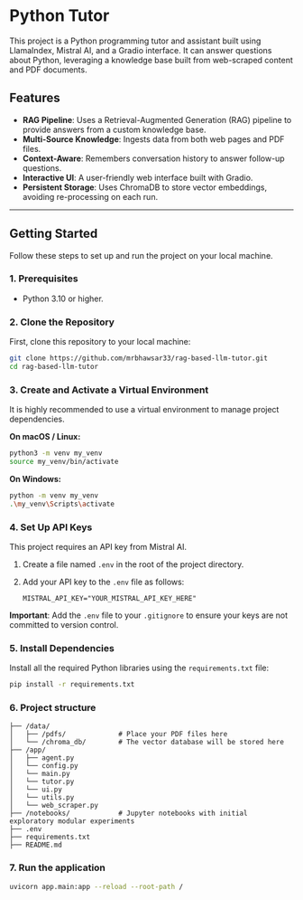 # Python Tutor

This project is a Python programming tutor and assistant built using LlamaIndex, Mistral AI, and a Gradio interface. It can answer questions about Python, leveraging a knowledge base built from web-scraped content and PDF documents.

## Features

-   **RAG Pipeline**: Uses a Retrieval-Augmented Generation (RAG) pipeline to provide answers from a custom knowledge base.
-   **Multi-Source Knowledge**: Ingests data from both web pages and PDF files.
-   **Context-Aware**: Remembers conversation history to answer follow-up questions.
-   **Interactive UI**: A user-friendly web interface built with Gradio.
-   **Persistent Storage**: Uses ChromaDB to store vector embeddings, avoiding re-processing on each run.

---

## Getting Started

Follow these steps to set up and run the project on your local machine.

### 1. Prerequisites

-   Python 3.10 or higher.

### 2. Clone the Repository

First, clone this repository to your local machine:

```bash
git clone https://github.com/mrbhawsar33/rag-based-llm-tutor.git
cd rag-based-llm-tutor
```

### 3. Create and Activate a Virtual Environment

It is highly recommended to use a virtual environment to manage project dependencies.

**On macOS / Linux:**

```bash
python3 -m venv my_venv
source my_venv/bin/activate
```

**On Windows:**

```bash
python -m venv my_venv
.\my_venv\Scripts\activate
```

### 4. Set Up API Keys

This project requires an API key from Mistral AI.

1.  Create a file named `.env` in the root of the project directory.
2.  Add your API key to the `.env` file as follows:

    ```
    MISTRAL_API_KEY="YOUR_MISTRAL_API_KEY_HERE"
    ```

**Important**: Add the `.env` file to your `.gitignore` to ensure your keys are not committed to version control.

### 5. Install Dependencies

Install all the required Python libraries using the `requirements.txt` file:

```bash
pip install -r requirements.txt
```

### 6. Project structure

```
├── /data/
│   ├── /pdfs/             # Place your PDF files here
│   └── /chroma_db/        # The vector database will be stored here
├── /app/
│   ├── agent.py           
│   └── config.py
│   └── main.py
│   └── tutor.py
│   └── ui.py
│   └── utils.py
│   └── web_scraper.py
├── /notebooks/            # Jupyter notebooks with initial exploratory modular experiments
├── .env
├── requirements.txt
├── README.md
```

### 7. Run the application

```bash
uvicorn app.main:app --reload --root-path / 
```